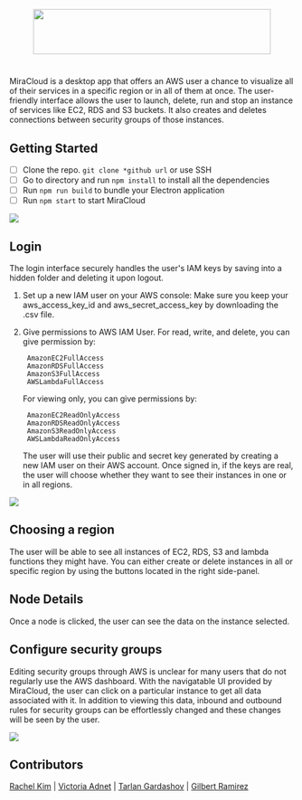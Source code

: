 <!-- ![Alt text](/src/assets/mira3.png?raw=true) -->
<p align="center">
  <img width="420" height="80" src="./src/assets/mira3.png?raw=true">
</p>

#
MiraCloud is a desktop app that offers an AWS user a chance to visualize all of their services in a specific region or in all of them at once. The user-friendly interface allows the user to launch, delete, run and stop an instance of services like EC2, RDS and S3 buckets. It also creates and deletes connections between security groups of those instances. 

## Getting Started
- [ ] Clone the repo.
`git clone *github url` or use SSH 
- [ ] Go to directory and run `npm install` to install all the dependencies
- [ ] Run `npm run build` to bundle your Electron application
- [ ] Run `npm start` to start MiraCloud

<div style="margin: 0 auto; width: 720px"><img src ="./src/assets/miracloud_login.gif" /></div>

## Login
The login interface securely handles the user's IAM keys by saving into a hidden folder and deleting it upon logout.
1. Set up a new IAM user on your AWS console: Make sure you keep your aws_access_key_id and aws_secret_access_key by downloading the .csv file.
2. Give permissions to AWS IAM User. 
	For read, write, and delete, you can give permission by:

		AmazonEC2FullAccess
		AmazonRDSFullAccess
		AmazonS3FullAccess
		AWSLambdaFullAccess

	For viewing only, you can give permissions by:

		AmazonEC2ReadOnlyAccess
		AmazonRDSReadOnlyAccess
		AmazonS3ReadOnlyAccess
		AWSLambdaReadOnlyAccess


	The user will use their public and secret key generated by creating a new IAM user on their AWS account. Once signed in,  if the keys are real, the user will choose whether they want to see their instances in one or in all regions.

<div style="margin: 0 auto; width: 720px;"><img src ="./src/assets/miracloud_instance.gif" /></div>

## Choosing a region
The user will be able to see all instances of EC2, RDS, S3 and lambda functions they might have. You can either create or delete instances in all or specific region by using the buttons located in the right side-panel.

## Node Details
Once a node is clicked, the user can see the data on the instance selected.

## Configure security groups
Editing security groups through AWS is unclear for many users that do not regularly use the AWS dashboard. With the navigatable UI provided by MiraCloud, the user can click on a particular instance to get all data associated with it. In addition to viewing this data, inbound and outbound rules for security groups can be effortlessly changed and these changes will be seen by the user. 


<div style="margin: 0 auto; width: 720px;"><img src ="./src/assets/miracloud_securitygroup.gif" /></div>

## Contributors
[Rachel Kim](https://github.com/rayykim) | [Victoria Adnet](https://github.com/adnetv) | [Tarlan Gardashov](https://github.com/TarlanG) | [Gilbert Ramirez](https://github.com/Gillysuit)


